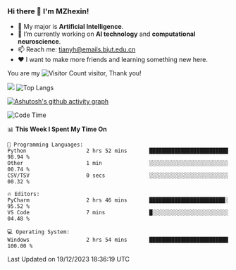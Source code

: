 ### Hi there 👋 I'm MZhexin!

- 💬 My major is **Artificial Intelligence**.
- 🔭 I’m currently working on **AI technology** and **computational neuroscience**.
- 📫 Reach me: <tianyh@emails.bjut.edu.cn> 
- :heart: I want to make more friends and learning something new here.

You are my ![Visitor Count](https://profile-counter.glitch.me/MZhexin/count.svg) visitor, Thank you!

 ![](https://github-readme-stats.vercel.app/api?username=MZhexin&show_icons=true&theme=transparent) ![Top Langs](https://github-readme-stats.vercel.app/api/top-langs/?username=MZhexin&layout=compact&theme=tokyonight) 

[![Ashutosh's github activity graph](https://github-readme-activity-graph.vercel.app/graph?username=MZhexin)](https://github.com/ashutosh00710/github-readme-activity-graph)



<!--START_SECTION:waka-->
![Code Time](http://img.shields.io/badge/Code%20Time-166%20hrs%2026%20mins-blue)

📊 **This Week I Spent My Time On** 

```text
💬 Programming Languages: 
Python                   2 hrs 52 mins       █████████████████████████   98.94 % 
Other                    1 min               ░░░░░░░░░░░░░░░░░░░░░░░░░   00.74 % 
CSV/TSV                  0 secs              ░░░░░░░░░░░░░░░░░░░░░░░░░   00.32 % 

🔥 Editors: 
PyCharm                  2 hrs 46 mins       ████████████████████████░   95.52 % 
VS Code                  7 mins              █░░░░░░░░░░░░░░░░░░░░░░░░   04.48 % 

💻 Operating System: 
Windows                  2 hrs 54 mins       █████████████████████████   100.00 % 
```


 Last Updated on 19/12/2023 18:36:19 UTC
<!--END_SECTION:waka-->



